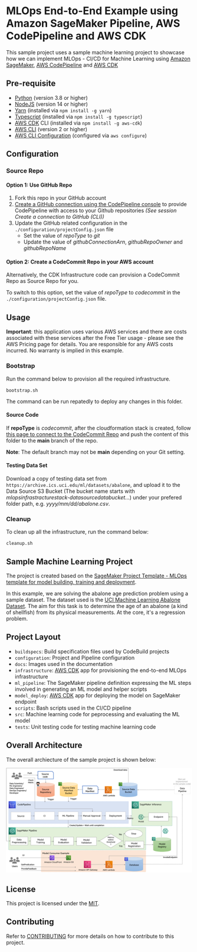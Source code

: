 # MLOps End-to-End Example using Amazon SageMaker Pipeline, AWS CodePipeline and AWS CDK

This sample project uses a sample machine learning project to showcase how we can implement MLOps - CI/CD for Machine Learning using [Amazon SageMaker](https://aws.amazon.com/sagemaker/), [AWS CodePipeline](https://aws.amazon.com/codepipeline/) and [AWS CDK](https://aws.amazon.com/cdk/)

## Pre-requisite

- [Python](https://www.python.org/) (version 3.8 or higher)
- [NodeJS](https://nodejs.org/en/) (version 14 or higher)
- [Yarn](https://yarnpkg.com/) (installed via `npm install -g yarn`)
- [Typescript](https://www.typescriptlang.org/) (installed via `npm install -g typescript`)
- [AWS CDK](https://aws.amazon.com/cdk/) CLI (installed via `npm install -g aws-cdk`)
- [AWS CLI](https://aws.amazon.com/cli/) (version 2 or higher)
- [AWS CLI Configuration](https://docs.aws.amazon.com/cli/latest/userguide/cli-configure-quickstart.html) (configured via `aws configure`)

## Configuration

### Source Repo

#### Option 1: Use GitHub Repo

1. Fork this repo in your GitHub account
1. [Create a GitHub connection using the CodePipeline console](https://docs.aws.amazon.com/codepipeline/latest/userguide/connections-github.html) to provide CodePipeline with access to your Github repositories _(See session Create a connection to GitHub (CLI))_
1. Update the GitHub related configuration in the `./configuration/projectConfig.json` file
   - Set the value of _repoType_ to _git_
   - Update the value of _githubConnectionArn_, _githubRepoOwner_ and _githubRepoName_

#### Option 2: Create a CodeCommit Repo in your AWS account

Alternatively, the CDK Infrastructure code can provision a CodeCommit Repo as Source Repo for you.

To switch to this option, set the value of _repoType_ to _codecommit_ in the `./configuration/projectConfig.json` file.

## Usage

**Important**: this application uses various AWS services and there are costs associated with these services after the Free Tier usage - please see the AWS Pricing page for details. You are responsible for any AWS costs incurred. No warranty is implied in this example.

### Bootstrap

Run the command below to provision all the required infrastructure.

```
bootstrap.sh
```

The command can be run repatedly to deploy any changes in this folder.

#### Source Code

If **repoType** is _codecommit_, after the cloudformation stack is created, follow [this page to connect to the CodeCommit Repo](https://docs.aws.amazon.com/codecommit/latest/userguide/how-to-connect.html) and push the content of this folder to the **main** branch of the repo.

**Note**: The default branch may not be **main** depending on your Git setting.

#### Testing Data Set

Download a copy of testing data set from `https://archive.ics.uci.edu/ml/datasets/abalone`, and upload it to the Data Source S3 Bucket (The bucket name starts with _mlopsinfrastracturestack-datasourcedatabucket..._) under your prefered folder path, e.g. _yyyy/mm/dd/abalone.csv_.

### Cleanup

To clean up all the infrastructure, run the command below:

```
cleanup.sh
```

## Sample Machine Learning Project

The project is created based on the [SageMaker Project Template - MLOps template for model building, training and deployment](https://docs.aws.amazon.com/sagemaker/latest/dg/sagemaker-projects-templates-sm.html#sagemaker-projects-templates-code-commit).

In this example, we are solving the abalone age prediction problem using a sample dataset. The dataset used is the [UCI Machine Learning Abalone Dataset](https://archive.ics.uci.edu/ml/datasets/abalone). The aim for this task is to determine the age of an abalone (a kind of shellfish) from its physical measurements. At the core, it's a regression problem.

## Project Layout

- `buildspecs`: Build specification files used by CodeBuild projects
- `configuration`: Project and Pipeline configuration
- `docs`: Images used in the documentation
- `infrastructure`: [AWS CDK](https://docs.aws.amazon.com/cdk/latest/guide/home.html) app for provisioning the end-to-end MLOps infrastructure
- `ml_pipeline`: The SageMaker pipeline definition expressing the ML steps involved in generating an ML model and helper scripts
- `model_deploy`: [AWS CDK](https://docs.aws.amazon.com/cdk/latest/guide/home.html) app for deploying the model on SageMaker endpoint
- `scripts`: Bash scripts used in the CI/CD pipeline
- `src`: Machine learning code for peprocessing and evaluating the ML model
- `tests`: Unit testing code for testing machine learning code

## Overall Architecture

The overall archiecture of the sample project is shown below:

![Overall Archiecture](./docs/MLOpsOverallArchitecture.png)

## License

This project is licensed under the [MIT](./LISENSE).

## Contributing
Refer to [CONTRIBUTING](./CONTRIBUTING) for more details on how to contribute to this project. 
